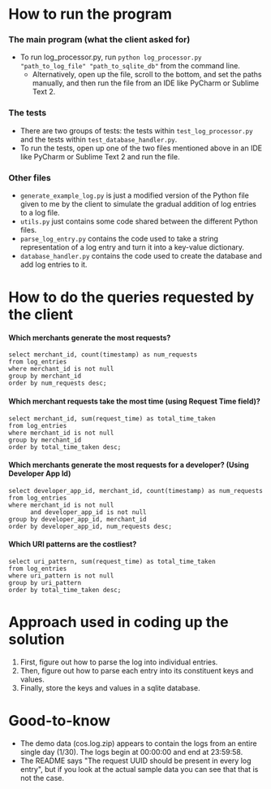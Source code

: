 # How to run the program

### The main program (what the client asked for)
- To run log_processor.py, run `python log_processor.py "path_to_log_file" "path_to_sqlite_db"`
from the command line.
  - Alternatively, open up the file, scroll to the bottom, and set the paths manually, and then
  run the file from an IDE like PyCharm or Sublime Text 2.

### The tests
- There are two groups of tests: the tests within `test_log_processor.py` and the tests
within `test_database_handler.py`.
- To run the tests, open up one of the two files mentioned above in an IDE like PyCharm or Sublime Text 2
and run the file.

### Other files
- `generate_example_log.py` is just a modified version of the Python file given to me
by the client to simulate the gradual addition of log entries to a log file.
- `utils.py` just contains some code shared between the different Python files.
- `parse_log_entry.py` contains the code used to take a string representation of a log
entry and turn it into a key-value dictionary.
- `database_handler.py` contains the code used to create the database and add log entries
to it.

# How to do the queries requested by the client

#### Which merchants generate the most requests?
```
select merchant_id, count(timestamp) as num_requests
from log_entries
where merchant_id is not null
group by merchant_id
order by num_requests desc;
```

#### Which merchant requests take the most time (using Request Time field)?
```
select merchant_id, sum(request_time) as total_time_taken
from log_entries
where merchant_id is not null
group by merchant_id
order by total_time_taken desc;
```

#### Which merchants generate the most requests for a developer? (Using Developer App Id)
```
select developer_app_id, merchant_id, count(timestamp) as num_requests
from log_entries
where merchant_id is not null
      and developer_app_id is not null
group by developer_app_id, merchant_id
order by developer_app_id, num_requests desc;
```

#### Which URI patterns are the costliest?
```
select uri_pattern, sum(request_time) as total_time_taken
from log_entries
where uri_pattern is not null
group by uri_pattern
order by total_time_taken desc;
```

# Approach used in coding up the solution

1. First, figure out how to parse the log into individual entries.
2. Then, figure out how to parse each entry into its constituent keys and values.
3. Finally, store the keys and values in a sqlite database.

# Good-to-know

- The demo data (cos.log.zip) appears to contain the logs from an entire single day (1/30).
The logs begin at 00:00:00 and end at 23:59:58.
- The README says "The request UUID should be present in every log entry", but if you
look at the actual sample data you can see that that is not the case.